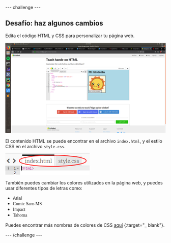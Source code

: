 \--- challenge \---

## Desafío: haz algunos cambios

Edita el código HTML y CSS para personalizar tu página web.

![captura de pantalla](images/story-changes.png)

El contenido HTML se puede encontrar en el archivo `index.html`, y el estilo CSS en el archivo `style.css`.

![captura de pantalla](images/story-files.png)

También puedes cambiar los colores utilizados en la página web, y puedes usar diferentes tipos de letras como:

+ <span style="font-family: Arial;">Arial</span>
+ <span style="font-family: Comic Sans MS;">Comic Sans MS</span>
+ <span style="font-family: Impact;">Impact</span>
+ <span style="font-family: Tahoma;">Tahoma</span>

Puedes encontrar más nombres de colores de CSS [aquí](http://jumpto.cc/colours) {:target="_ blank"}.

\--- /challenge \---